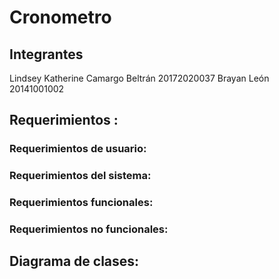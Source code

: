 # Cronometro

## Integrantes
Lindsey Katherine Camargo Beltrán 20172020037
Brayan León 20141001002

## Requerimientos :

### Requerimientos de usuario:

### Requerimientos del sistema:

### Requerimientos funcionales:

### Requerimientos no funcionales:

## Diagrama de clases:

